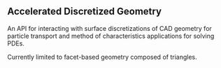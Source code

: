 

Accelerated Discretized Geometry
--------------------------------

An API for interacting with surface discretizations of CAD geometry for particle transport and method of characteristics applications for solving PDEs.

Currently limited to facet-based geometry composed of triangles.